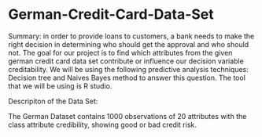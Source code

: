 # German-Credit-Card-Data-Set

Summary: 
in order to provide loans to customers, a bank needs to make the right decision in determining who should get the approval and who should not.
The goal for our project is to find which attributes from the given german credit card data set contribute or influence our decision variable
creditability. We will be using the following predictive analysis techniques: Decision tree and Naives Bayes method to answer this question. The
tool that we will be using is R studio.

Descripiton of the Data Set:

The German Dataset contains 1000 observations of 20 attributes with the class attribute credibility, showing good or bad credit risk.
